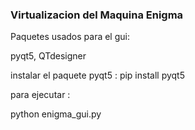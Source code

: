 ### Virtualizacion del Maquina Enigma


Paquetes  usados para el gui:

pyqt5, QTdesigner


instalar el paquete pyqt5 :
	pip install pyqt5


para ejecutar :

python enigma_gui.py
